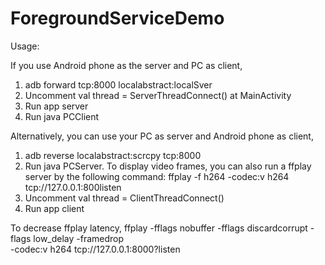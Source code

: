 # ForegroundServiceDemo

Usage:

If you use Android phone as the server and PC as client,
1. adb forward tcp:8000 localabstract:localSver
2. Uncomment val thread = ServerThreadConnect() at MainActivity
3. Run app server
4. Run java PCClient


Alternatively, you can use your PC as server and Android phone as client,
1. adb reverse localabstract:scrcpy tcp:8000
2. Run java PCServer.
   To display video frames, you can also run a ffplay server by the following command:
       ffplay -f h264 -codec:v h264 tcp://127.0.0.1:800listen
3. Uncomment val thread = ClientThreadConnect()
4. Run app client


To decrease ffplay latency,
ffplay -fflags nobuffer -fflags discardcorrupt -flags low_delay -framedrop  \
-codec:v h264 tcp://127.0.0.1:8000?listen